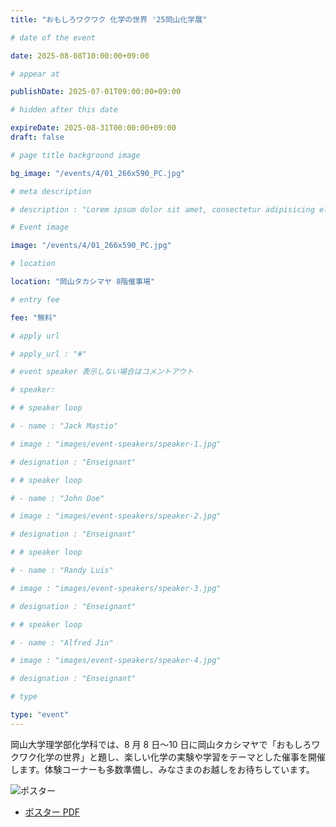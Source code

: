 ```yaml
---
title: "おもしろワクワク 化学の世界 '25岡山化学展"

# date of the event

date: 2025-08-08T10:00:00+09:00

# appear at

publishDate: 2025-07-01T09:00:00+09:00

# hidden after this date

expireDate: 2025-08-31T00:00:00+09:00
draft: false

# page title background image

bg_image: "/events/4/01_266x590_PC.jpg"

# meta description

# description : "Lorem ipsum dolor sit amet, consectetur adipisicing elit, sed do eiusmod tempor incididunt ut labore. dolore magna aliqua. Ut enim ad minim veniam, quis nostrud."

# Event image

image: "/events/4/01_266x590_PC.jpg"

# location

location: "岡山タカシマヤ 8階催事場"

# entry fee

fee: "無料"

# apply url

# apply_url : "#"

# event speaker 表示しない場合はコメントアウト

# speaker:

# # speaker loop

# - name : "Jack Mastio"

# image : "images/event-speakers/speaker-1.jpg"

# designation : "Enseignant"

# # speaker loop

# - name : "John Doe"

# image : "images/event-speakers/speaker-2.jpg"

# designation : "Enseignant"

# # speaker loop

# - name : "Randy Luis"

# image : "images/event-speakers/speaker-3.jpg"

# designation : "Enseignant"

# # speaker loop

# - name : "Alfred Jin"

# image : "images/event-speakers/speaker-4.jpg"

# designation : "Enseignant"

# type

type: "event"
---
```


岡山大学理学部化学科では、8 月 8 日〜10 日に岡山タカシマヤで「おもしろワクワク化学の世界」と題し、楽しい化学の実験や学習をテーマとした催事を開催します。体験コーナーも多数準備し、みなさまのお越しをお待ちしています。

![ポスター](/events/4/kagaku_final_250626.jpg)

- [ポスター PDF](/events/4/kagaku_final_250626.pdf)
